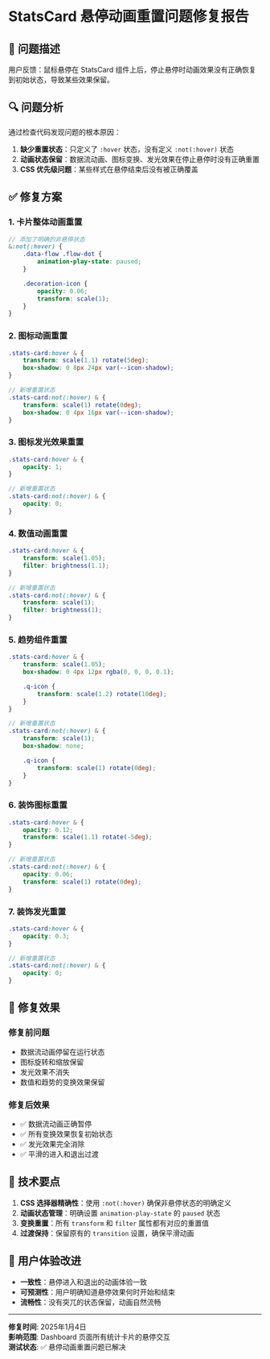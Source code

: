 # StatsCard 悬停动画重置问题修复报告

## 🐛 问题描述
用户反馈：鼠标悬停在 StatsCard 组件上后，停止悬停时动画效果没有正确恢复到初始状态，导致某些效果保留。

## 🔍 问题分析
通过检查代码发现问题的根本原因：

1. **缺少重置状态**：只定义了 `:hover` 状态，没有定义 `:not(:hover)` 状态
2. **动画状态保留**：数据流动画、图标变换、发光效果在停止悬停时没有正确重置
3. **CSS 优先级问题**：某些样式在悬停结束后没有被正确覆盖

## ✅ 修复方案

### 1. 卡片整体动画重置
```scss
// 添加了明确的非悬停状态
&:not(:hover) {
    .data-flow .flow-dot {
        animation-play-state: paused;
    }

    .decoration-icon {
        opacity: 0.06;
        transform: scale(1);
    }
}
```

### 2. 图标动画重置
```scss
.stats-card:hover & {
    transform: scale(1.1) rotate(5deg);
    box-shadow: 0 8px 24px var(--icon-shadow);
}

// 新增重置状态
.stats-card:not(:hover) & {
    transform: scale(1) rotate(0deg);
    box-shadow: 0 4px 16px var(--icon-shadow);
}
```

### 3. 图标发光效果重置
```scss
.stats-card:hover & {
    opacity: 1;
}

// 新增重置状态
.stats-card:not(:hover) & {
    opacity: 0;
}
```

### 4. 数值动画重置
```scss
.stats-card:hover & {
    transform: scale(1.05);
    filter: brightness(1.1);
}

// 新增重置状态
.stats-card:not(:hover) & {
    transform: scale(1);
    filter: brightness(1);
}
```

### 5. 趋势组件重置
```scss
.stats-card:hover & {
    transform: scale(1.05);
    box-shadow: 0 4px 12px rgba(0, 0, 0, 0.1);

    .q-icon {
        transform: scale(1.2) rotate(10deg);
    }
}

// 新增重置状态
.stats-card:not(:hover) & {
    transform: scale(1);
    box-shadow: none;

    .q-icon {
        transform: scale(1) rotate(0deg);
    }
}
```

### 6. 装饰图标重置
```scss
.stats-card:hover & {
    opacity: 0.12;
    transform: scale(1.1) rotate(-5deg);
}

// 新增重置状态
.stats-card:not(:hover) & {
    opacity: 0.06;
    transform: scale(1) rotate(0deg);
}
```

### 7. 装饰发光重置
```scss
.stats-card:hover & {
    opacity: 0.3;
}

// 新增重置状态
.stats-card:not(:hover) & {
    opacity: 0;
}
```

## 🎯 修复效果

### 修复前问题
- 数据流动画停留在运行状态
- 图标旋转和缩放保留
- 发光效果不消失
- 数值和趋势的变换效果保留

### 修复后效果
- ✅ 数据流动画正确暂停
- ✅ 所有变换效果恢复初始状态
- ✅ 发光效果完全消除
- ✅ 平滑的进入和退出过渡

## 🔧 技术要点

1. **CSS 选择器精确性**：使用 `:not(:hover)` 确保非悬停状态的明确定义
2. **动画状态管理**：明确设置 `animation-play-state` 的 `paused` 状态
3. **变换重置**：所有 `transform` 和 `filter` 属性都有对应的重置值
4. **过渡保持**：保留原有的 `transition` 设置，确保平滑动画

## 🌟 用户体验改进

- **一致性**：悬停进入和退出的动画体验一致
- **可预测性**：用户明确知道悬停效果何时开始和结束
- **流畅性**：没有突兀的状态保留，动画自然流畅

---

**修复时间**: 2025年1月4日  
**影响范围**: Dashboard 页面所有统计卡片的悬停交互  
**测试状态**: ✅ 悬停动画重置问题已解决
